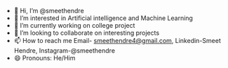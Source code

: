 - 👋 Hi, I’m @smeethendre
- 👀 I’m interested in Artificial intelligence and Machine Learning
- 🌱 I’m currently working on college project
- 💞️ I’m looking to collaborate on interesting projects
- 📫 How to reach me Email- smeethendre4@gmail.com, Linkedin-Smeet Hendre, Instagram-@smeethendre
- 😄 Pronouns: He/Him
  

<!---
smeethendre/smeethendre is a ✨ special ✨ repository because its `README.md` (this file) appears on your GitHub profile.
You can click the Preview link to take a look at your changes.
--->
